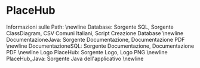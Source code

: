 # PlaceHub

Informazioni sulle Path: \newline
Database: Sorgente SQL, Sorgente ClassDiagram, CSV Comuni Italiani, Script Creazione Database \newline
DocumentazioneJava: Sorgente Documentazione, Documentazione PDF \newline
DocumentazioneSQL: Sorgente Documentazione, Documentazione PDF \newline
Logo PlaceHub: Sorgente Logo, Logo PNG \newline
PlaceHub_Java: Sorgente Java dell'applicativo \newline